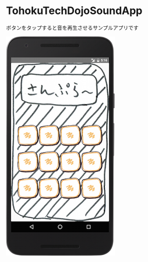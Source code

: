 # TohokuTechDojoSoundApp
ボタンをタップすると音を再生させるサンプルアプリです  

![Qiita](https://raw.githubusercontent.com/TomiGie/TohokuTechDojoSoundApp/master/capture/MainActivity.png "Qiita")
